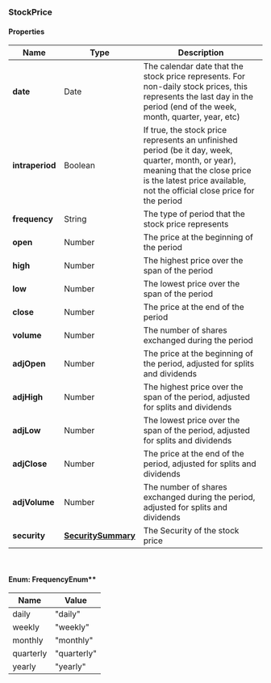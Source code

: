 
[//]: # (CLASS:StockPrice)

[//]: # (KIND:object)

### StockPrice

#### Properties

[//]: # (START_DEFINITION)

Name | Type | Description
------------ | ------------- | -------------
**date** | Date | The calendar date that the stock price represents. For non-daily stock prices, this represents the last day in the period (end of the week, month, quarter, year, etc) &nbsp;
**intraperiod** | Boolean | If true, the stock price represents an unfinished period (be it day, week, quarter, month, or year), meaning that the close price is the latest price available, not the official close price for the period &nbsp;
**frequency** | String | The type of period that the stock price represents &nbsp;
**open** | Number | The price at the beginning of the period &nbsp;
**high** | Number | The highest price over the span of the period &nbsp;
**low** | Number | The lowest price over the span of the period &nbsp;
**close** | Number | The price at the end of the period &nbsp;
**volume** | Number | The number of shares exchanged during the period &nbsp;
**adjOpen** | Number | The price at the beginning of the period, adjusted for splits and dividends &nbsp;
**adjHigh** | Number | The highest price over the span of the period, adjusted for splits and dividends &nbsp;
**adjLow** | Number | The lowest price over the span of the period, adjusted for splits and dividends &nbsp;
**adjClose** | Number | The price at the end of the period, adjusted for splits and dividends &nbsp;
**adjVolume** | Number | The number of shares exchanged during the period, adjusted for splits and dividends &nbsp;
**security** | [**SecuritySummary**](SecuritySummary.md) | The Security of the stock price &nbsp;

[//]: # (END_DEFINITION)


[//]: # (CONTAINED_CLASS:SecuritySummary)



<br/>

#### Enum: FrequencyEnum**

Name | Value
---- | -----
daily | &quot;daily&quot;
weekly | &quot;weekly&quot;
monthly | &quot;monthly&quot;
quarterly | &quot;quarterly&quot;
yearly | &quot;yearly&quot;



